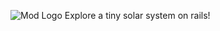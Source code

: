![Mod Logo](https://github.com/user-attachments/assets/ce189d12-0910-478e-91a7-5295e27d6534)
Explore a tiny solar system on rails!
